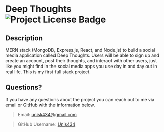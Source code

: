# Deep Thoughts ![Project License Badge](https://img.shields.io/badge/license-ISC-brightgreen)

## Description

MERN stack (MongoDB, Express.js, React, and Node.js) to build a social media application called Deep Thoughts. Users will be able to sign up and create an account, post their thoughts, and interact with other users, just like you might find in the social media apps you use day in and day out in real life. This is my first full stack project.

## Questions?

If you have any questions about the project you can reach out to me via email or GitHub with the information below. 

>Email: unisk434@gmail.com 

>GitHub Username: [Unis434](https://github.com/Unis434)
